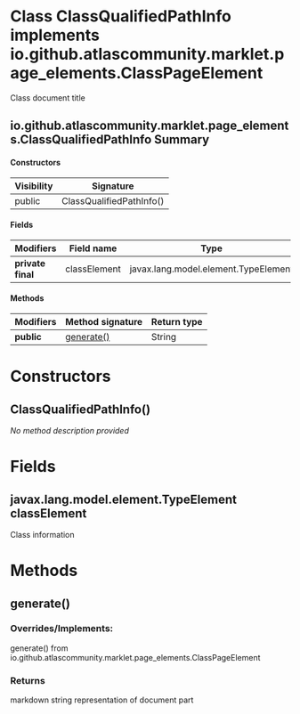 Class ClassQualifiedPathInfo implements io.github.atlascommunity.marklet.page_elements.ClassPageElement
=======================================================================================================
Class document title

io.github.atlascommunity.marklet.page_elements.ClassQualifiedPathInfo Summary
-------
#### Constructors
| Visibility | Signature                |
| ---------- | ------------------------ |
| public     | ClassQualifiedPathInfo() |
#### Fields
| Modifiers         | Field name   | Type                                 |
| ----------------- | ------------ | ------------------------------------ |
| **private final** | classElement | javax.lang.model.element.TypeElement |
#### Methods
| Modifiers  | Method signature        | Return type |
| ---------- | ----------------------- | ----------- |
| **public** | [generate()](#generate) | String      |

Constructors
============
ClassQualifiedPathInfo()
------------------------
*No method description provided*


Fields
======
javax.lang.model.element.TypeElement classElement
-------------------------------------------------
Class information


Methods
=======
generate()
----------
### Overrides/Implements:
generate() from io.github.atlascommunity.marklet.page_elements.ClassPageElement



### Returns

markdown string representation of document part


